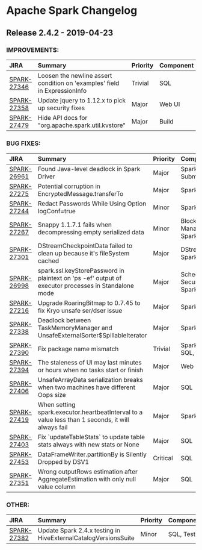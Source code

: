 
<!---
# Licensed to the Apache Software Foundation (ASF) under one
# or more contributor license agreements.  See the NOTICE file
# distributed with this work for additional information
# regarding copyright ownership.  The ASF licenses this file
# to you under the Apache License, Version 2.0 (the
# "License"); you may not use this file except in compliance
# with the License.  You may obtain a copy of the License at
#
#     http://www.apache.org/licenses/LICENSE-2.0
#
# Unless required by applicable law or agreed to in writing, software
# distributed under the License is distributed on an "AS IS" BASIS,
# WITHOUT WARRANTIES OR CONDITIONS OF ANY KIND, either express or implied.
# See the License for the specific language governing permissions and
# limitations under the License.
-->
# Apache Spark Changelog

## Release 2.4.2 - 2019-04-23



### IMPROVEMENTS:

| JIRA | Summary | Priority | Component | Reporter | Contributor |
|:---- |:---- | :--- |:---- |:---- |:---- |
| [SPARK-27346](https://issues.apache.org/jira/browse/SPARK-27346) | Loosen the newline assert condition on 'examples' field in ExpressionInfo |  Trivial | SQL | Hyukjin Kwon | Hyukjin Kwon |
| [SPARK-27358](https://issues.apache.org/jira/browse/SPARK-27358) | Update jquery to 1.12.x to pick up security fixes |  Major | Web UI | Sean R. Owen | Sean R. Owen |
| [SPARK-27479](https://issues.apache.org/jira/browse/SPARK-27479) | Hide API docs for "org.apache.spark.util.kvstore" |  Major | Build | Xiao Li | Xiao Li |


### BUG FIXES:

| JIRA | Summary | Priority | Component | Reporter | Contributor |
|:---- |:---- | :--- |:---- |:---- |:---- |
| [SPARK-26961](https://issues.apache.org/jira/browse/SPARK-26961) | Found Java-level deadlock in Spark Driver |  Major | Spark Submit | Rong Jialei | Ajith S |
| [SPARK-27275](https://issues.apache.org/jira/browse/SPARK-27275) | Potential corruption in EncryptedMessage.transferTo |  Major | Spark Core | Shixiong Zhu | Shixiong Zhu |
| [SPARK-27244](https://issues.apache.org/jira/browse/SPARK-27244) | Redact Passwords While Using Option logConf=true |  Minor | Spark Core | Ninad | Ninad |
| [SPARK-27267](https://issues.apache.org/jira/browse/SPARK-27267) | Snappy 1.1.7.1 fails when decompressing empty serialized data |  Minor | Block Manager, Spark Core | Max  Xie | Max  Xie |
| [SPARK-27301](https://issues.apache.org/jira/browse/SPARK-27301) | DStreamCheckpointData failed to clean up because it's fileSystem cached |  Major | DStreams, Spark Core | Kent Yao | Kent Yao |
| [SPARK-26998](https://issues.apache.org/jira/browse/SPARK-26998) | spark.ssl.keyStorePassword in plaintext on 'ps -ef' output of executor processes in Standalone mode |  Major | Scheduler, Security, Spark Core | t oo | Gabor Somogyi |
| [SPARK-27216](https://issues.apache.org/jira/browse/SPARK-27216) | Upgrade RoaringBitmap to 0.7.45 to fix Kryo unsafe ser/dser issue |  Major | Spark Core | Lantao Jin | Lantao Jin |
| [SPARK-27338](https://issues.apache.org/jira/browse/SPARK-27338) | Deadlock between TaskMemoryManager and UnsafeExternalSorter$SpillableIterator |  Major | Spark Core | Venkata krishnan Sowrirajan | Venkata krishnan Sowrirajan |
| [SPARK-27390](https://issues.apache.org/jira/browse/SPARK-27390) | Fix package name mismatch |  Trivial | Spark Core, SQL, Tests | Dongjoon Hyun | Dongjoon Hyun |
| [SPARK-27394](https://issues.apache.org/jira/browse/SPARK-27394) | The staleness of UI may last minutes or hours when no tasks start or finish |  Major | Web UI | Shixiong Zhu | Shixiong Zhu |
| [SPARK-27406](https://issues.apache.org/jira/browse/SPARK-27406) | UnsafeArrayData serialization breaks when two machines have different Oops size |  Major | SQL | peng bo | peng bo |
| [SPARK-27419](https://issues.apache.org/jira/browse/SPARK-27419) | When setting spark.executor.heartbeatInterval to a value less than 1 seconds, it will always fail |  Major | Spark Core | Shixiong Zhu | Shixiong Zhu |
| [SPARK-27403](https://issues.apache.org/jira/browse/SPARK-27403) | Fix \`updateTableStats\` to update table stats always with new stats or None |  Major | SQL | Sujith Chacko | Sujith Chacko |
| [SPARK-27453](https://issues.apache.org/jira/browse/SPARK-27453) | DataFrameWriter.partitionBy is Silently Dropped by DSV1 |  Critical | SQL | Michael Armbrust | Liwen Sun |
| [SPARK-27351](https://issues.apache.org/jira/browse/SPARK-27351) | Wrong outputRows estimation after AggregateEstimation with only null value column |  Major | SQL | peng bo | peng bo |


### OTHER:

| JIRA | Summary | Priority | Component | Reporter | Contributor |
|:---- |:---- | :--- |:---- |:---- |:---- |
| [SPARK-27382](https://issues.apache.org/jira/browse/SPARK-27382) | Update Spark 2.4.x testing in HiveExternalCatalogVersionsSuite |  Minor | SQL, Tests | Dongjoon Hyun | Dongjoon Hyun |


